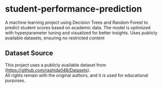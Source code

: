 # student-performance-prediction
A machine learning project using Decision Trees and Random Forest to predict student scores based on academic data. The model is optimized with hyperparameter tuning and visualized for better insights. Uses publicly available datasets, ensuring no restricted content

## Dataset Source
This project uses a publicly available dataset from (<https://github.com/rashida048/Datasets>).  
All rights remain with the original authors, and it is used for educational purposes.

